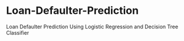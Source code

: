 # Loan-Defaulter-Prediction
Loan Defaulter Prediction Using Logistic Regression and Decision Tree Classifier

